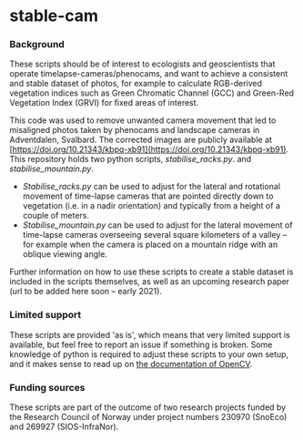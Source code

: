 # stable-cam

### Background

These scripts should be of interest to ecologists and geoscientists that operate timelapse-cameras/phenocams, and want to achieve a consistent and stable dataset of photos, for example to calculate RGB-derived vegetation indices such as Green Chromatic Channel (GCC) and Green-Red Vegetation Index (GRVI) for fixed areas of interest. 

This code was used to remove unwanted camera movement that led to misaligned photos taken by phenocams and landscape cameras in Adventdalen, Svalbard. The corrected images are publicly available at [https://doi.org/10.21343/kbpq-xb91](https://doi.org/10.21343/kbpq-xb91). This repository holds two python scripts, *stabilise\_racks.py*. and *stabilise\_mountain.py*.

- *Stabilise\_racks.py* can be used to adjust for the lateral and rotational movement of time-lapse cameras that are pointed directly down to vegetation (i.e. in a nadir orientation) and typically from a height of a couple of meters.
- *Stabilise\_mountain.py* can be used to adjust for the lateral movement of time-lapse cameras overseeing several square kilometers of a valley – for example when the camera is placed on a mountain ridge with an oblique viewing angle.

Further information on how to use these scripts to create a stable dataset is included in the scripts themselves, as well as an upcoming research paper (url to be added here soon – early 2021).

### Limited support
These scripts are provided 'as is', which means that very limited support is available, but feel free to report an issue if something is broken. Some knowledge of python is required to adjust these scripts to your own setup, and it makes sense to read up on [the documentation of OpenCV](https://docs.opencv.org).

### Funding sources
These scripts are part of the outcome of two research projects funded by the Research Council of Norway under project numbers 230970 (SnoEco) and 269927 (SIOS-InfraNor).
